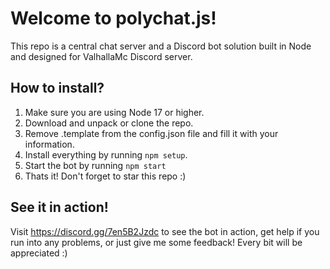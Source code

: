 # Welcome to polychat.js!

This repo is a central chat server and a Discord bot solution built in Node and designed for ValhallaMc Discord server.

## How to install?

1. Make sure you are using Node 17 or higher. 
2. Download and unpack or clone the repo.
3. Remove .template from the config.json file and fill it with your information.
4. Install everything by running `npm setup`.
5. Start the bot by running `npm start`
6. Thats it! Don't forget to star this repo :)

## See it in action!

Visit https://discord.gg/7en5B2Jzdc to see the bot in action, get help if you run into any problems, or just give me some feedback! Every bit will be appreciated :)

